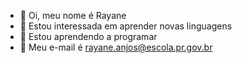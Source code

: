 - 👋 Oi, meu nome é Rayane
- 👀 Estou interessada em aprender novas linguagens
- 🌱 Estou aprendendo a programar
- 💞️ Meu e-mail é rayane.anjos@escola.pr.gov.br
